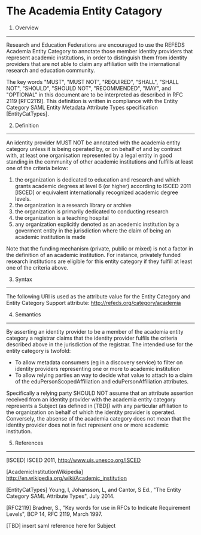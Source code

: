 
The Academia Entity Catagory
=======================

1. Overview
----------------

Research and Education Federations are encouraged to use the REFEDS Academia Entity Category to annotate those member identity providers that represent academic institutions, in order to distinguish them from identity providers that are not able to claim any affiliation with the international research and education community.

The key words "MUST", "MUST NOT", "REQUIRED", "SHALL", "SHALL NOT", "SHOULD", "SHOULD NOT", "RECOMMENDED", "MAY", and "OPTIONAL" in this document are to be interpreted as described in RFC 2119 [RFC2119]. This definition is written in compliance with the Entity Category SAML Entity Metadata Attribute Types specification [EntityCatTypes].

2. Definition
----------------

An identity provider MUST NOT be annotated with the academia entity category unless it is being operated by, or on behalf of and by contract with, at least one organisation represented by a legal entity in good standing in the community of other academic institutions and fulfills at least one of the criteria below:

1. the organization is dedicated to education and research and which grants academic degrees at level 6 (or higher) according to ISCED 2011 [ISCED] or equivalent internationally recognized academic degree levels.
2. the organization is a research library or archive
3. the organization is primarily dedicated to conducting research
4. the organization is a teaching hospital
5. any organization explicitly denoted as an acedemic institution by a goverment entity in the jurisdiction where the claim of being an academic institution is made

Note that the funding mechanism (private, public or mixed) is not a factor in the definition of an academic institution. For instance, privately funded research institutions are eligible for this entity category if they fulfill at least one of the criteria above.

3. Syntax
---------

The following URI is used as the attribute value for the Entity Category and Entity Category Support attribute: http://refeds.org/category/academia

4. Semantics
------------

By asserting an identity provider to be a member of the academia entity category a registrar claims that the identity provider fulfils the criteria described above in the jurisdiction of the registrar. The intended use for the entity category is twofold:

- To allow metadata consumers (eg in a discovery service) to filter on identity providers representing one or more to academic institution
- To allow relying parties an way to decide what value to attach to a claim of the eduPersonScopedAffiliation and eduPersonAffiliation attributes.

Specifically a relying party SHOULD NOT assume that an attribute assertion received from an identity provider with the academia entity category represents a Subject (as defined in [TBD]) with any particular affiliation to the organization on behalf of which the identity provider is operated. Conversely, the absense of the academia category does not mean that the identity provider does not in fact represent one or more academic institution.

5. References
-------------

[ISCED] ISCED 2011, http://www.uis.unesco.org/ISCED

[AcademicInstitutionWikipedia] http://en.wikipedia.org/wiki/Academic_institution

[EntityCatTypes] Young, I, Johansson, L, and Cantor, S Ed., "The Entity Category SAML Attribute Types", July 2014.

[RFC2119] Bradner, S., "Key words for use in RFCs to Indicate Requirement Levels", BCP 14, RFC 2119, March 1997.

[TBD] insert saml reference here for Subject
